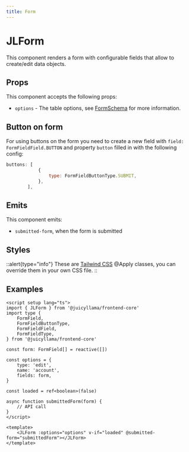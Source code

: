 ```yaml
---
title: Form
---
```


# JLForm

This component renders a form with configurable fields that allow to create/edit data objects.

## Props

This component accepts the following props:

-   `options` - The table options, see [FormSchema](/frontend/core/types/form) for more information.

## Button on form

For using buttons on the form you need to create a new field with `field: FormFieldField.BUTTON` and property `button` filled in with the following config:

```js
buttons: [
            {
                type: FormFieldButtonType.SUBMIT,
            },
        ],
```

## Emits

This component emits:

-   `submitted-form`, when the form is submitted

## Styles

::alert{type="info"}
These are [Tailwind CSS](https://tailwindcss.com/docs/reusing-styles#extracting-classes-with-apply) @Apply classes, you can override them in your own CSS file.
::

## Examples

```vue
<script setup lang="ts">
import { JLForm } from '@juicyllama/frontend-core'
import type {
	FormField,
	FormFieldButtonType,
	FormFieldField,
	FormFieldType,
} from '@juicyllama/frontend-core'

const form: FormField[] = reactive([])

const options = {
	type: 'edit',
	name: 'account',
	fields: form,
}

const loaded = ref<boolean>(false)

async function submittedForm(form) {
	// API call
}
</script>

<template>
	<JLForm :options="options" v-if="loaded" @submitted-form="submittedForm"></JLForm>
</template>
```
